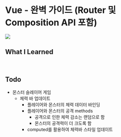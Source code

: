 # Vue - 완벽 가이드 (Router 및 Composition API 포함)
<img src="https://img-c.udemycdn.com/course/240x135/4861998_7208_4.jpg">

## What I Learned
<br>

## Todo
- 몬스터 슬레이어 게임
  - 체력 바 업데이트
    - 플레이어와 몬스터의 체력 데이터 바인딩
    - 플레이어와 몬스터의 공격 methods
      - 공격으로 인한 체력 감소는 랜덤으로 함
      - 몬스터의 공격력이 더 크도록 함
    - computed를 활용하여 체력바 스타일 업데이트
